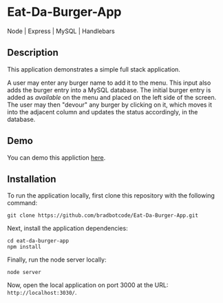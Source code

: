 # Eat-Da-Burger-App
Node | Express | MySQL | Handlebars

## Description

This application demonstrates a simple full stack application.

A user may enter any burger name to add it to the menu. This input also adds the burger entry into a MySQL database. The initial burger entry is added as *available* on the menu and placed on the left side of the screen. The user may then "devour" any burger by clicking on it, which moves it into the adjacent column and updates the status accordingly, in the database.

## Demo

You can demo this appliction [here](https://agile-lowlands-60074.herokuapp.com/index).

## Installation

To run the application locally, first clone this repository with the following command:

	git clone https://github.com/bradbotcode/Eat-Da-Burger-App.git
	
Next, install the application dependencies:

	cd eat-da-burger-app
	npm install
	
Finally, run the node server locally:

	node server
	
Now, open the local application on port 3000 at the URL: `http://localhost:3030/`.

